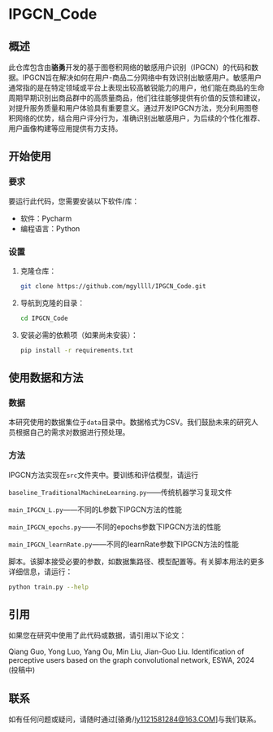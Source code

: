 # IPGCN_Code

## 概述

此仓库包含由**骆勇**开发的基于图卷积网络的敏感用户识别（IPGCN）的代码和数据。IPGCN旨在解决如何在用户-商品二分网络中有效识别出敏感用户。敏感用户通常指的是在特定领域或平台上表现出较高敏锐能力的用户，他们能在商品的生命周期早期识别出商品群中的高质量商品，他们往往能够提供有价值的反馈和建议，对提升服务质量和用户体验具有重要意义。通过开发IPGCN方法，充分利用图卷积网络的优势，结合用户评分行为，准确识别出敏感用户，为后续的个性化推荐、用户画像构建等应用提供有力支持。

## 开始使用

### 要求

要运行此代码，您需要安装以下软件/库：

- 软件：Pycharm
- 编程语言：Python

### 设置

1. 克隆仓库：

   ```bash
   git clone https://github.com/mgyllll/IPGCN_Code.git
   ```

2. 导航到克隆的目录：

   ```bash
   cd IPGCN_Code
   ```

3. 安装必需的依赖项（如果尚未安装）：

   ```bash
   pip install -r requirements.txt
   ```

## 使用数据和方法

### 数据

本研究使用的数据集位于`data`目录中。数据格式为CSV。我们鼓励未来的研究人员根据自己的需求对数据进行预处理。

### 方法

IPGCN方法实现在`src`文件夹中。要训练和评估模型，请运行

`baseline_TraditionalMachineLearning.py`——传统机器学习复现文件

`main_IPGCN_L.py`——不同的L参数下IPGCN方法的性能

`main_IPGCN_epochs.py`——不同的epochs参数下IPGCN方法的性能

`main_IPGCN_learnRate.py`——不同的learnRate参数下IPGCN方法的性能

脚本。该脚本接受必要的参数，如数据集路径、模型配置等。有关脚本用法的更多详细信息，请运行：

```bash
python train.py --help
```

## 引用

如果您在研究中使用了此代码或数据，请引用以下论文：

Qiang Guo, Yong Luo, Yang Ou, Min Liu, Jian-Guo Liu. Identification of perceptive users based on the graph convolutional network, ESWA, 2024 (投稿中)

## 联系

如有任何问题或疑问，请随时通过[骆勇/ly1121581284@163.COM]与我们联系。
